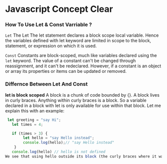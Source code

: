 # Javascript Concept Clear

### How To Use Let & Const Varriable ? 

`Let` The Let  The let statement declares a block scope local variable. Hence the variables defined with let keyword are limited in scope to the block, statement, or expression on which it is used.
    

`Const` Constants are block-scoped, much like variables declared using the `let` keyword. The value of a constant can't be changed through reassignment, and it can't be redeclared. However, if a constant is an object or array its properties or items can be updated or removed. 

### Differnce Between Let And Const

**let is block scoped**
A block is a chunk of code bounded by {}. A block lives in curly braces. Anything within curly braces is a block. So a variable declared in a block with let  is only available for use within that block. Let me explain this with an example:

```javascript
 let greeting = "say Hi";
   let times = 4;

   if (times > 3) {
        let hello = "say Hello instead";
        console.log(hello);// "say Hello instead"
    }
   console.log(hello) // hello is not defined
We see that using hello outside its block (the curly braces where it was defined) returns an error. This is because let variables are block scoped .
```